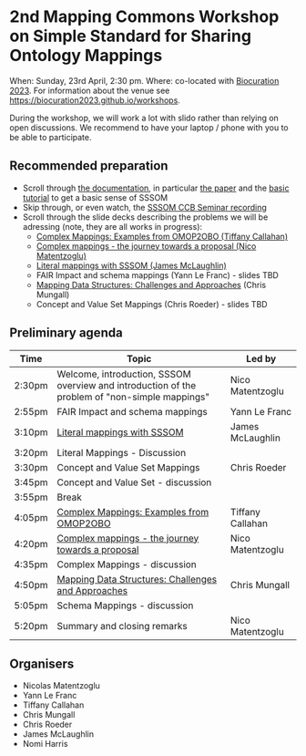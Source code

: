 # 2nd Mapping Commons Workshop on Simple Standard for Sharing Ontology Mappings

When: Sunday, 23rd April, 2:30 pm.
Where: co-located with [Biocuration 2023](https://biocuration2023.github.io/). For information about the venue see https://biocuration2023.github.io/workshops.

During the workshop, we will work a lot with slido rather than relying on open discussions. We recommend to have your laptop / phone with you to be able to participate.

## Recommended preparation

- Scroll through [the documentation](https://mapping-commons.github.io/sssom/home/), in particular [the paper](https://doi.org/10.1093/database/baac035) and the [basic tutorial](https://mapping-commons.github.io/sssom/tutorial/) to get a basic sense of SSSOM
- Skip through, or even watch, the [SSSOM CCB Seminar recording](https://www.youtube.com/watch?v=4vqeRECuAKE)
- Scroll through the slide decks describing the problems we will be adressing (note, they are all works in progress):
    - [Complex Mappings: Examples from OMOP2OBO (Tiffany Callahan)](https://docs.google.com/presentation/d/1Jn0W9gjRn19ISDB8N-sEwKwXsJySLPlNIsOL6ng_nEA/edit?usp=sharing)
    - [Complex mappings - the journey towards a proposal (Nico Matentzoglu)](https://docs.google.com/presentation/d/1kFD33S_WMgEGmCnT7IjVCeEyKI7OpcUw1ZzRXGqt1hs/edit?usp=sharing)
    - [Literal mappings with SSSOM (James McLaughlin)](https://docs.google.com/presentation/d/1mBZK6KS7JgmXlEtszQiOa_Cl7SXg_Z8wRp0tZHaL57Y/edit?usp=sharing)
    - FAIR Impact and schema mappings (Yann Le Franc) - slides TBD
    - [Mapping Data Structures: Challenges and Approaches](https://docs.google.com/presentation/d/191jQYOe8KAGoktVOA408NW_WWk_Gon0q9idyylbEQck/edit?usp=sharing) (Chris Mungall)
    - Concept and Value Set Mappings (Chris Roeder) - slides TBD

## Preliminary agenda

|  Time  | Topic | Led by |
| ------ | ----- | ------ |
| 2:30pm | Welcome, introduction, SSSOM overview and introduction of the problem of "non-simple mappings" | Nico Matentzoglu |
| 2:55pm | FAIR Impact and schema mappings | Yann Le Franc |
| 3:10pm | [Literal mappings with SSSOM](https://docs.google.com/presentation/d/1mBZK6KS7JgmXlEtszQiOa_Cl7SXg_Z8wRp0tZHaL57Y/edit?usp=sharing) | James McLaughlin |
| 3:20pm | Literal Mappings - Discussion | |
| 3:30pm | Concept and Value Set Mappings | Chris Roeder |
| 3:45pm | Concept and Value Set - discussion | |
| 3:55pm | Break | |
| 4:05pm | [Complex Mappings: Examples from OMOP2OBO](https://docs.google.com/presentation/d/1Jn0W9gjRn19ISDB8N-sEwKwXsJySLPlNIsOL6ng_nEA/edit?usp=sharing) | Tiffany Callahan |
| 4:20pm | [Complex mappings - the journey towards a proposal](https://docs.google.com/presentation/d/1kFD33S_WMgEGmCnT7IjVCeEyKI7OpcUw1ZzRXGqt1hs/edit?usp=sharing)  | Nico Matentzoglu |
| 4:35pm | Complex Mappings - discussion | |
| 4:50pm | [Mapping Data Structures: Challenges and Approaches](https://docs.google.com/presentation/d/191jQYOe8KAGoktVOA408NW_WWk_Gon0q9idyylbEQck/edit?usp=sharing) | Chris Mungall |
| 5:05pm | Schema Mappings - discussion | |
| 5:20pm | Summary and closing remarks | Nico Matentzoglu |

## Organisers

- Nicolas Matentzoglu
- Yann Le Franc
- Tiffany Callahan
- Chris Mungall
- Chris Roeder
- James McLaughlin
- Nomi Harris

